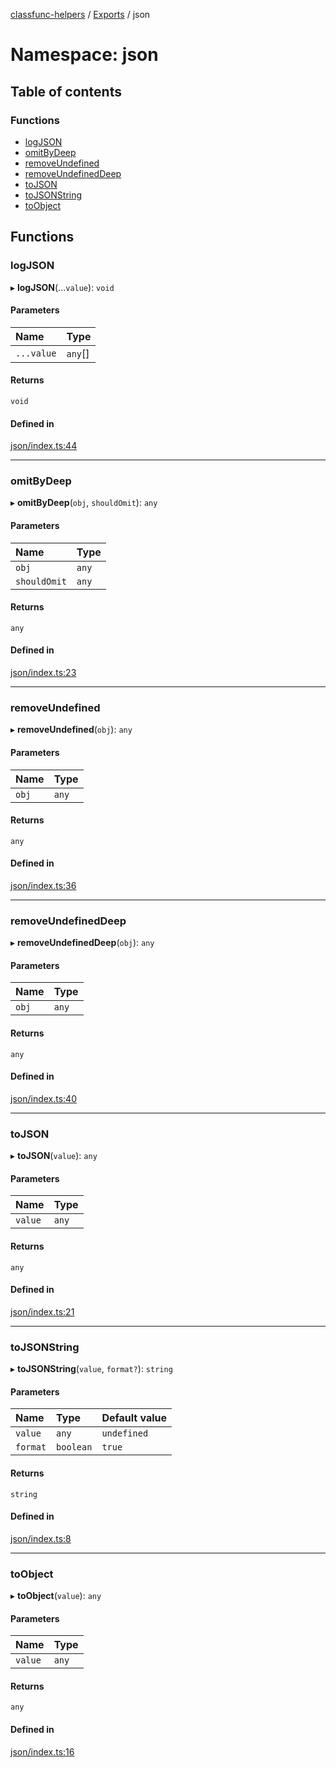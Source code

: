[classfunc-helpers](../README.md) / [Exports](../modules.md) / json

# Namespace: json

## Table of contents

### Functions

- [logJSON](json.md#logjson)
- [omitByDeep](json.md#omitbydeep)
- [removeUndefined](json.md#removeundefined)
- [removeUndefinedDeep](json.md#removeundefineddeep)
- [toJSON](json.md#tojson)
- [toJSONString](json.md#tojsonstring)
- [toObject](json.md#toobject)

## Functions

### logJSON

▸ **logJSON**(...`value`): `void`

#### Parameters

| Name | Type |
| :------ | :------ |
| `...value` | `any`[] |

#### Returns

`void`

#### Defined in

[json/index.ts:44](https://github.com/ClassFunc/classfunc-helpers/blob/7b1fcc9/json/index.ts#L44)

___

### omitByDeep

▸ **omitByDeep**(`obj`, `shouldOmit`): `any`

#### Parameters

| Name | Type |
| :------ | :------ |
| `obj` | `any` |
| `shouldOmit` | `any` |

#### Returns

`any`

#### Defined in

[json/index.ts:23](https://github.com/ClassFunc/classfunc-helpers/blob/7b1fcc9/json/index.ts#L23)

___

### removeUndefined

▸ **removeUndefined**(`obj`): `any`

#### Parameters

| Name | Type |
| :------ | :------ |
| `obj` | `any` |

#### Returns

`any`

#### Defined in

[json/index.ts:36](https://github.com/ClassFunc/classfunc-helpers/blob/7b1fcc9/json/index.ts#L36)

___

### removeUndefinedDeep

▸ **removeUndefinedDeep**(`obj`): `any`

#### Parameters

| Name | Type |
| :------ | :------ |
| `obj` | `any` |

#### Returns

`any`

#### Defined in

[json/index.ts:40](https://github.com/ClassFunc/classfunc-helpers/blob/7b1fcc9/json/index.ts#L40)

___

### toJSON

▸ **toJSON**(`value`): `any`

#### Parameters

| Name | Type |
| :------ | :------ |
| `value` | `any` |

#### Returns

`any`

#### Defined in

[json/index.ts:21](https://github.com/ClassFunc/classfunc-helpers/blob/7b1fcc9/json/index.ts#L21)

___

### toJSONString

▸ **toJSONString**(`value`, `format?`): `string`

#### Parameters

| Name | Type | Default value |
| :------ | :------ | :------ |
| `value` | `any` | `undefined` |
| `format` | `boolean` | `true` |

#### Returns

`string`

#### Defined in

[json/index.ts:8](https://github.com/ClassFunc/classfunc-helpers/blob/7b1fcc9/json/index.ts#L8)

___

### toObject

▸ **toObject**(`value`): `any`

#### Parameters

| Name | Type |
| :------ | :------ |
| `value` | `any` |

#### Returns

`any`

#### Defined in

[json/index.ts:16](https://github.com/ClassFunc/classfunc-helpers/blob/7b1fcc9/json/index.ts#L16)
